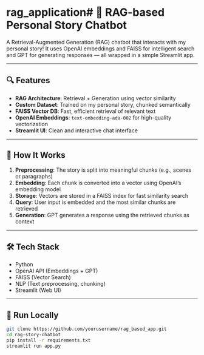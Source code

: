 # rag_application# 💬 RAG-based Personal Story Chatbot

A Retrieval-Augmented Generation (RAG) chatbot that interacts with my personal story! It uses OpenAI embeddings and FAISS for intelligent search and GPT for generating responses — all wrapped in a simple Streamlit app.

---

## 🔍 Features
- **RAG Architecture**: Retrieval + Generation using vector similarity
- **Custom Dataset**: Trained on my personal story, chunked semantically
- **FAISS Vector DB**: Fast, efficient retrieval of relevant text
- **OpenAI Embeddings**: `text-embedding-ada-002` for high-quality vectorization
- **Streamlit UI**: Clean and interactive chat interface

---

## 🧠 How It Works
1. **Preprocessing**: The story is split into meaningful chunks (e.g., scenes or paragraphs)
2. **Embedding**: Each chunk is converted into a vector using OpenAI’s embedding model
3. **Storage**: Vectors are stored in a FAISS index for fast similarity search
4. **Query**: User input is embedded and the most similar chunks are retrieved
5. **Generation**: GPT generates a response using the retrieved chunks as context

---

## 🛠️ Tech Stack
- Python
- OpenAI API (Embeddings + GPT)
- FAISS (Vector Search)
- NLP (Text preprocessing, chunking)
- Streamlit (Web UI)

---

## 🚀 Run Locally

```bash
git clone https://github.com/yourusername/rag_based_app.git
cd rag-story-chatbot
pip install -r requirements.txt
streamlit run app.py
